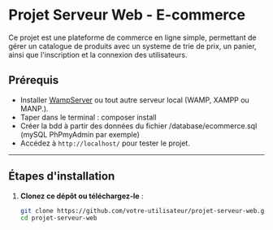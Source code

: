 # Projet Serveur Web - E-commerce

Ce projet est une plateforme de commerce en ligne simple, permettant de gérer un catalogue de produits avec un systeme de trie de prix, un panier, ainsi que l'inscription et la connexion des utilisateurs.

## Prérequis

- Installer [WampServer](https://www.wampserver.com/) ou tout autre serveur local (WAMP, XAMPP ou MANP.).
- Taper dans le terminal : composer install
- Créer la bdd à partir des données du fichier /database/ecommerce.sql (mySQL PhPmyAdmin par exemple)
- Accédez à `http://localhost/` pour tester le projet.

---

## Étapes d'installation

1. **Clonez ce dépôt ou téléchargez-le** :
   ```bash
   git clone https://github.com/votre-utilisateur/projet-serveur-web.git
   cd projet-serveur-web
